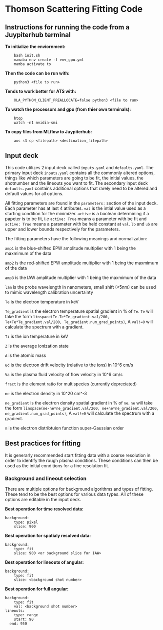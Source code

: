 # Thomson Scattering Fitting Code

## Instructions for running the code from a Juypiterhub terminal

**To initialize the enviornment:**
```
	bash init.sh
	mamaba env create -f env_gpu.yml
	mamba activate ts
```

**Then the code can be run with:**
```
	python3 <file to run>
```

**Tends to work better for ATS with:**
```
	XLA_PYTHON_CLIENT_PREALLOCATE=false python3 <file to run>
```

**To watch the processors and gpu (from thier own terminals):**
```
	htop
	watch -n1 nvidia-smi
```

**To copy files from MLflow to Juypiterhub:**
```
	aws s3 cp <filepath> <destination_filepath>
```

## Input deck

This code utilizes 2 input deck called `inputs.yaml` and `defaults.yaml`. The primary input deck `inputs.yaml` contains all the commonly altered options, things like which parameters are going to be fit, the initial values, the shotnumber and the lineouts you want to fit. The secondary input deck `defaults.yaml` contains additional options that rarely need to be altered and default values for all options.

All fitting parameters are found in the `parameters:` section of the input deck. Each parameter has at last 4 atributes. `val` is the intial value used as a starting condition for the minimizer. `active` is a boolean determining if a papeter is to be fit, i.e `active: True` means a parameter with be fit and `active: True` means a parameter with be held constant at `val`. `lb` and `ub` are upper and lower bounds respectively for the parameters.

The fitting parameters have the following meanings and normalization:

`amp1` is the blue-shifted EPW amplitude multiplier with 1 being the maxmimum of the data
 
`amp2` is the red-shifted EPW amplitude multiplier with 1 being the maxmimum of the data
  
`amp3` is the IAW amplitude multiplier with 1 being the maxmimum of the data
  
`lam` is the probe wavelength in nanometers, small shift (<5nm) can be used to mimic wavelength calibration uncertainty
  
`Te` is the electron temperature in keV
   
`Te_gradient` is the electron temperature spatial gradient in % of `Te`. `Te` will take the form `linspace(Te-Te*Te_gradient.val/200, Te+Te*Te_gradient.val/200, Te_gradient.num_grad_points)`, A `val!=0` will calculate the spectrum with a gradient.
   
`Ti` is the ion temperature in keV
    
`Z` is the average ionization state
     
`A` is the atomic mass

`ud` is the electron drift velocity (relative to the ions) in 10^6 cm/s
        
`Va` is the plasma fluid velocity of flow velocity in 10^6 cm/s
      	
`fract` is the element ratio for multispecies (currently depreciated)
        
`ne` is the electron density in 10^20 cm^-3
	
`ne_gradient` is the electron density spatial gradient in % of `ne`. `ne` will take the form `linspace(ne-ne*ne_gradient.val/200, ne+ne*ne_gradient.val/200, ne_gradient.num_grad_points)`, A `val!=0` will calculate the spectrum with a gradient.
 	
`m` is the electron distribtuion function super-Gaussian order
 

  
## Best practices for fitting

It is generarly recommended start fitting data with a coarse resolution in order to identify the rough plasma conditions. These conditions can then be used as the initial conditions for a fine resolution fit.

### Background and lineout selection

There are multiple options for background algorithms and types of fitting. These tend to be the best options for various data types. All of these options are editable in the input deck.

**Best operation for time resolved data:**
```
background:
	type: pixel
	slice: 900
```

**Best operation for spatialy resolved data:**
```
background:
	type: fit
	slice: 900 <or background slice for IAW>
```

**Best operation for lineouts of angular:**
```
background:
	type: fit
	slice: <background shot number>
```

**Best operation for full angular:**
```
background:
	type: fit
	val: <background shot number>
lineouts:
	type: range
	start: 90
  end: 950
```
